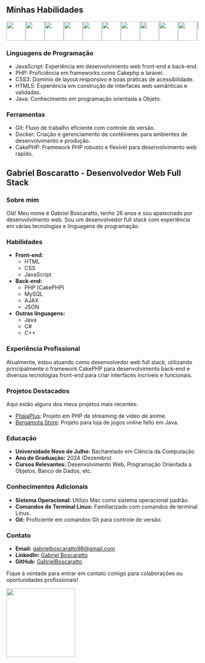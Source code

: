 ## Minhas Habilidades


<div style="display: flex; justify-content: space-around; align-items: center; overflow-x: auto; max-width: 100%;">
    <img src="https://cdn.jsdelivr.net/gh/devicons/devicon@latest/icons/php/php-original.svg" width="50" />
    <img src="https://cdn.jsdelivr.net/gh/devicons/devicon@latest/icons/cakephp/cakephp-original-wordmark.svg" width="50" />
    <img src="https://cdn.jsdelivr.net/gh/devicons/devicon@latest/icons/docker/docker-original-wordmark.svg" width="50" />
    <img src="https://cdn.jsdelivr.net/gh/devicons/devicon@latest/icons/gitlab/gitlab-original-wordmark.svg" width="50" />
    <img src="https://cdn.jsdelivr.net/gh/devicons/devicon@latest/icons/html5/html5-original.svg" width="50" />
    <img src="https://cdn.jsdelivr.net/gh/devicons/devicon@latest/icons/java/java-original-wordmark.svg" width="50" />
    <img src="https://cdn.jsdelivr.net/gh/devicons/devicon@latest/icons/javascript/javascript-original.svg" width="50" />
    <img src="https://cdn.jsdelivr.net/gh/devicons/devicon@latest/icons/css3/css3-original.svg" width="50" /> 
    <img src="https://cdn.jsdelivr.net/gh/devicons/devicon@latest/icons/mysql/mysql-original-wordmark.svg" width="50" /> 
   <img src="https://cdn.jsdelivr.net/gh/devicons/devicon@latest/icons/linux/linux-original.svg" width="50" /> 
   <img src="https://cdn.jsdelivr.net/gh/devicons/devicon@latest/icons/apple/apple-original.svg" width="50"/>          
</div>

          
### Linguagens de Programação
  
* JavaScript: Experiência em desenvolvimento web front-end e back-end.
* PHP: Proficiência em frameworks como Cakephp e laravel. 
* CSS3: Domínio de layout responsivo e boas práticas de acessibilidade.
* HTML5: Experiência em construção de interfaces web semânticas e validadas.
* Java: Conhecimento em programação orientada a Objeto.
  

### Ferramentas

* Git: Fluxo de trabalho eficiente com controle de versão.
* Docker: Criação e gerenciamento de contêineres para ambientes de desenvolvimento e produção.
* CakePHP: Framework PHP robusto e flexível para desenvolvimento web rápido.

## Gabriel Boscaratto - Desenvolvedor Web Full Stack

### Sobre mim

Olá! Meu nome é Gabriel Boscaratto, tenho 26 anos e sou apaixonado por desenvolvimento web. Sou um desenvolvedor full stack com experiência em várias tecnologias e linguagens de programação.

### Habilidades

- **Front-end:**
  - HTML
  - CSS
  - JavaScript
- **Back-end:**
  - PHP (CakePHP)
  - MySQL
  - AJAX
  - JSON
- **Outras linguagens:**
  - Java
  - C#
  - C++
  
### Experiência Profissional

Atualmente, estou atuando como desenvolvedor web full stack, utilizando principalmente o framework CakePHP para desenvolvimento back-end e diversas tecnologias front-end para criar interfaces incríveis e funcionais.

### Projetos Destacados

Aqui estão alguns dos meus projetos mais recentes:
- [PitaiaPlus](https://github.com/GabrielBoscaratto/PitaiaPlus-main): Projeto em PHP de streaming de vídeo de anime.
- [Bergamota Store](https://github.com/GabrielBoscaratto/Bergamota-Store): Projeto para loja de jogos online feito em Java.

### Educação

- **Universidade Nove de Julho:** Bacharelado em Ciência da Computação
- **Ano de Graduação:** 2024 (Dezembro)
- **Cursos Relevantes:** Desenvolvimento Web, Programação Orientada a Objetos, Banco de Dados, etc.

### Conhecimentos Adicionais

- **Sistema Operacional:** Utilizo Mac como sistema operacional padrão.
- **Comandos de Terminal Linux:** Familiarizado com comandos de terminal Linux.
- **Git:** Proficiente em comandos Git para controle de versão.

### Contato

- **Email:** gabrielboscaratto98@gmail.com
- **LinkedIn:** [Gabriel Boscaratto](https://www.linkedin.com/in/gabriel-boscaratto/)
- **GitHub:** [GabrielBoscaratto](https://github.com/GabrielBoscaratto)

Fique à vontade para entrar em contato comigo para colaborações ou oportunidades profissionais!

<div>
    <a href="https://github.com/GabrielBoscaratto">
        <img loading="lazy" height="180em" src="https://github-readme-stats.vercel.app/api/top-langs/?username=GabrielBoscaratto&layout=compact&langs_count=7&theme=dracula"/>
    </a>
</div>
